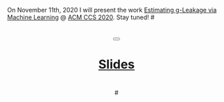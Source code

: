 On November 11th, 2020 I will present the work 
[Estimating g-Leakage via Machine Learning](https://arxiv.org/abs/2005.04399) @ [ACM CCS 2020](https://www.sigsac.org/ccs/CCS2020/index.html).
Stay tuned!
#<div style="text-align: center">
#  <a href="https://github.com/marcoromanelli-github/starter-academic/tree/master/content/post/CCS2020_news/talk_at_CCS2020.pdf">
#  <button>
#      Slides
#  </button>
#  </a>
#</div>
